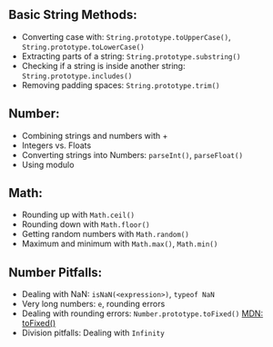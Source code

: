 ## Basic String Methods:
- Converting case with:
  `String.prototype.toUpperCase()`, `String.prototype.toLowerCase()`
- Extracting parts of a string: `String.prototype.substring()`
- Checking if a string is inside another string: `String.prototype.includes()`
- Removing padding spaces: `String.prototype.trim()`

## Number:
- Combining strings and numbers with +
- Integers vs. Floats
- Converting strings into Numbers: `parseInt()`, `parseFloat()`
- Using modulo

## Math:
- Rounding up with `Math.ceil()`
- Rounding down with `Math.floor()`
- Getting random numbers with `Math.random()`
- Maximum and minimum with `Math.max()`, `Math.min()`

## Number Pitfalls:
- Dealing with NaN: `isNaN(<expression>)`, `typeof NaN`
- Very long numbers: `e`, rounding errors
- Dealing with rounding errors: `Number.prototype.toFixed()` [MDN: toFixed()](https://developer.mozilla.org/de/docs/Web/JavaScript/Reference/Global_Objects/Number/toFixed)
- Division pitfalls: Dealing with `Infinity`
